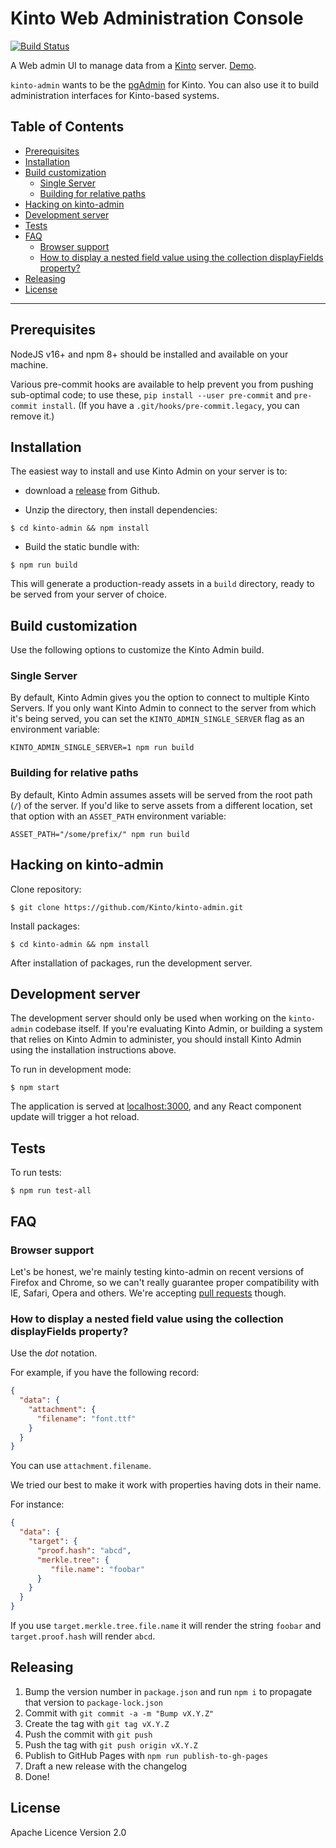 # Kinto Web Administration Console

[![Build Status](https://img.shields.io/github/workflow/status/Kinto/kinto-admin/CI/master)](https://github.com/Kinto/kinto-admin/actions)

A Web admin UI to manage data from a [Kinto](https://kinto.readthedocs.io/) server. [Demo](https://kinto.github.io/kinto-admin/).

`kinto-admin` wants to be the [pgAdmin](https://www.pgadmin.org/) for
Kinto. You can also use it to build administration interfaces for
Kinto-based systems.

## Table of Contents

  - [Prerequisites](#prerequisites)
  - [Installation](#installation)
  - [Build customization](#build-customization)
     - [Single Server](#single-server)
     - [Building for relative paths](#building-for-relative-paths)
  - [Hacking on kinto-admin](#hacking-on-kinto-admin)
  - [Development server](#development-server)
  - [Tests](#tests)
  - [FAQ](#faq)
     - [Browser support](#browser-support)
     - [How to display a nested field value using the collection displayFields property?](#how-to-display-a-nested-field-value-using-the-collection-displayfields-property)
  - [Releasing](#releasing)
  - [License](#license)

---

## Prerequisites

NodeJS v16+ and npm 8+ should be installed and available on your machine.

Various pre-commit hooks are available to help prevent you from
pushing sub-optimal code; to use these, ``pip install --user
pre-commit`` and ``pre-commit install``. (If you have a
``.git/hooks/pre-commit.legacy``, you can remove it.)

## Installation

The easiest way to install and use Kinto Admin on your server is to:
- download a [release](https://github.com/Kinto/kinto-admin/releases/) from Github.

- Unzip the directory, then install dependencies:
```
$ cd kinto-admin && npm install
```

- Build the static bundle with:
```
$ npm run build
```

This will generate a production-ready assets in a `build` directory, ready to be served from your server of choice.

## Build customization
Use the following options to customize the Kinto Admin build.

### Single Server
By default, Kinto Admin gives you the option to connect to multiple Kinto Servers. If you only want Kinto Admin to connect to the server from which it's being served, you can set the `KINTO_ADMIN_SINGLE_SERVER` flag as an environment variable:

```
KINTO_ADMIN_SINGLE_SERVER=1 npm run build
```

### Building for relative paths
By default, Kinto Admin assumes assets will be served from the root path (`/`) of the server. If you'd like to serve assets from a different location, set that option with an `ASSET_PATH` environment variable:

```
ASSET_PATH="/some/prefix/" npm run build
```

## Hacking on kinto-admin

Clone repository:

```
$ git clone https://github.com/Kinto/kinto-admin.git
```

Install packages:

```
$ cd kinto-admin && npm install
```

After installation of packages, run the development server.

## Development server

The development server should only be used when working on the
`kinto-admin` codebase itself. If you're evaluating Kinto Admin, or
building a system that relies on Kinto Admin to administer, you should
install Kinto Admin using the installation instructions above.

To run in development mode:

```
$ npm start
```

The application is served at [localhost:3000](http://localhost:3000/), and any
React component update will trigger a hot reload.

## Tests

To run tests:

```
$ npm run test-all
```
## FAQ

### Browser support

Let's be honest, we're mainly testing kinto-admin on recent versions of Firefox
and Chrome, so we can't really guarantee proper compatibility with IE, Safari,
Opera and others. We're accepting
[pull requests](https://github.com/Kinto/kinto-admin/pulls) though.

### How to display a nested field value using the collection displayFields property?

Use the *dot* notation.

For example, if you have the following record:

```json
{
  "data": {
    "attachment": {
      "filename": "font.ttf"
    }
  }
}
```

You can use `attachment.filename`.

We tried our best to make it work with properties having dots in their name.

For instance:

```json
{
  "data": {
    "target": {
      "proof.hash": "abcd",
      "merkle.tree": {
         "file.name": "foobar"
      }
    }
  }
}

```

If you use `target.merkle.tree.file.name` it will render the string
`foobar` and `target.proof.hash` will render `abcd`.

## Releasing

1. Bump the version number in `package.json` and run `npm i` to propagate that version to `package-lock.json`
2. Commit with `git commit -a -m "Bump vX.Y.Z"`
3. Create the tag with `git tag vX.Y.Z`
4. Push the commit with `git push`
5. Push the tag with `git push origin vX.Y.Z`
6. Publish to GitHub Pages with `npm run publish-to-gh-pages`
7. Draft a new release with the changelog
8. Done!

## License

Apache Licence Version 2.0
